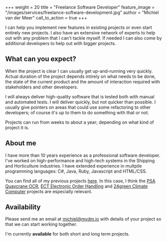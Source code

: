 +++
weight = 20
title = "Freelance Software Developer"
feature_image = "/images/services/freelance-software-development.jpg"
author = "Michiel van der Meer"
call_to_action = true
+++

I can help you implement new features in existing projects or even start entirely new projects. I also have an extensive network of experts to help out with any problem that I can't tackle myself. If needed I can also come by additional developers to help out with bigger projects.

## What can you expect?

When the project is clear I can usually get up-and-running very quickly. Actual duration of the project depends intirely on what needs to be done, the state of the current product and the amount of interaction required with stakeholders and other developers.

I will always deliver high-quality software that is tested both with manual and automated tests. I will deliver quickly, but not quicker than possible. I usually give pointers on areas that could use some refactoring to other developers; of course it's up to them to do something with that or not.

Projects can run from weeks to about a year; depending on what kind of project it is.

## About me

I have more than 10 years experience as a professional software developer. I've worked on high-performance and high-tech systems in the Shipping and Horticulture industries. I have extended experience in multpile programming languages: C#, Java, Ruby, Javascript and HTML/CSS.

You can find all of my previous projects [here](/projects). In this case, I think the [PSA Quaycrane OCR](/projects/psa-quaycrane-ocr/), [ECT Electronic Order Handling](/projects/ect-electronic-order-handling-system/) and [24green Climate Computer](/projects/climate-compute-24green/) projects are especially relevant.

## Availability

Please send me an email at [michiel@mvdm.io](mailto:michiel@mvdm.io) with details of your project so that we can start working together.

I'm currently **available** for both short and long term projects.
